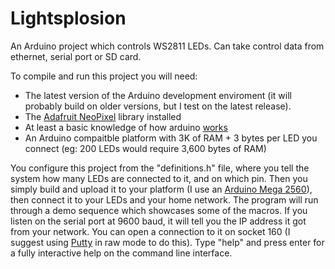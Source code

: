 # Lightsplosion
An Arduino project which controls WS2811 LEDs. Can take control data from ethernet, serial port or SD card.

To compile and run this project you will need:
* The latest version of the Arduino development enviroment (it will probably build on older versions, but I test on the latest release).
* The [Adafruit NeoPixel](https://github.com/adafruit/Adafruit_NeoPixel) library installed
* At least a basic knowledge of how arduino [works](https://www.arduino.cc/en/Reference/HomePage)
* An Arduino compaitble platform with 3K of RAM + 3 bytes per LED you connect (eg: 200 LEDs would require 3,600 bytes of RAM)

You configure this project from the "definitions.h" file, where you tell the system how many LEDs are connected to it, and on which pin. Then you simply build and upload it to your platform (I use an [Arduino Mega 2560](https://www.arduino.cc/en/Main/ArduinoBoardMega2560)), then connect it to your LEDs and your home network. The program will run through a demo sequence which showcases some of the macros. If you listen on the serial port at 9600 baud, it will tell you the IP address it got from your network. You can open a connection to it on socket 160 (I suggest using [Putty](http://www.chiark.greenend.org.uk/~sgtatham/putty/download.html) in raw mode to do this). Type "help" and press enter for a fully interactive help on the command line interface.
